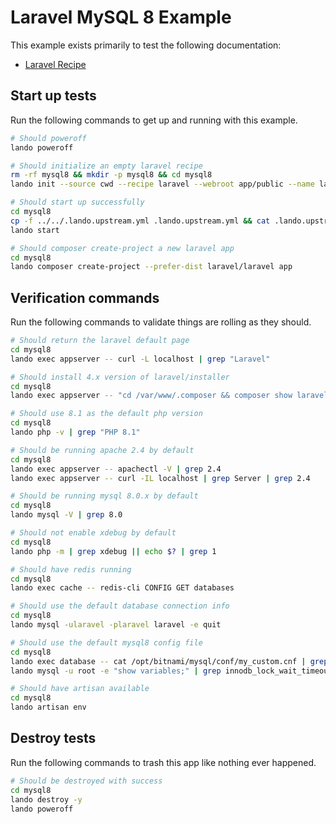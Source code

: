 Laravel MySQL 8 Example
=======================

This example exists primarily to test the following documentation:

* [Laravel Recipe](https://docs.devwithlando.io/tutorials/laravel.html)

## Start up tests

Run the following commands to get up and running with this example.

```bash
# Should poweroff
lando poweroff

# Should initialize an empty laravel recipe
rm -rf mysql8 && mkdir -p mysql8 && cd mysql8
lando init --source cwd --recipe laravel --webroot app/public --name lando-laravel-mysql8 --option cache=redis --option php='8.1' --option database=mysql:8.0.22

# Should start up successfully
cd mysql8
cp -f ../../.lando.upstream.yml .lando.upstream.yml && cat .lando.upstream.yml
lando start

# Should composer create-project a new laravel app
cd mysql8
lando composer create-project --prefer-dist laravel/laravel app
```

## Verification commands

Run the following commands to validate things are rolling as they should.

```bash
# Should return the laravel default page
cd mysql8
lando exec appserver -- curl -L localhost | grep "Laravel"

# Should install 4.x version of laravel/installer
cd mysql8
lando exec appserver -- "cd /var/www/.composer && composer show laravel/installer" | grep 'v4.'

# Should use 8.1 as the default php version
cd mysql8
lando php -v | grep "PHP 8.1"

# Should be running apache 2.4 by default
cd mysql8
lando exec appserver -- apachectl -V | grep 2.4
lando exec appserver -- curl -IL localhost | grep Server | grep 2.4

# Should be running mysql 8.0.x by default
cd mysql8
lando mysql -V | grep 8.0

# Should not enable xdebug by default
cd mysql8
lando php -m | grep xdebug || echo $? | grep 1

# Should have redis running
cd mysql8
lando exec cache -- redis-cli CONFIG GET databases

# Should use the default database connection info
cd mysql8
lando mysql -ularavel -plaravel laravel -e quit

# Should use the default mysql8 config file
cd mysql8
lando exec database -- cat /opt/bitnami/mysql/conf/my_custom.cnf | grep "LANDOLARAVELMYSQL8CNF"
lando mysql -u root -e "show variables;" | grep innodb_lock_wait_timeout | grep 127

# Should have artisan available
cd mysql8
lando artisan env
```

## Destroy tests

Run the following commands to trash this app like nothing ever happened.

```bash
# Should be destroyed with success
cd mysql8
lando destroy -y
lando poweroff
```
